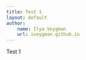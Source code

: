 ```yaml
---
title: Test 1
layout: default
author:
    name: Ilya Veygman
    url: iveygman.github.io
---
```


Test 1
